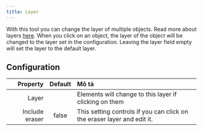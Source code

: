 ```yaml
---
title: Layer
---
```


With this tool you can change the layer of multiple objects. Read more about layers [here](../layers.md). When you click on an object, the layer of the object will be changed to the layer set in the configuration. Leaving the layer field empty will set the layer to the default layer.

## Configuration

|       Property | Default | Mô tả                                                                   |
| --------------:|:-------:|:----------------------------------------------------------------------- |
|          Layer |         | Elements will change to this layer if clicking on them                  |
| Include eraser |  false  | This setting controls if you can click on the eraser layer and edit it. |
